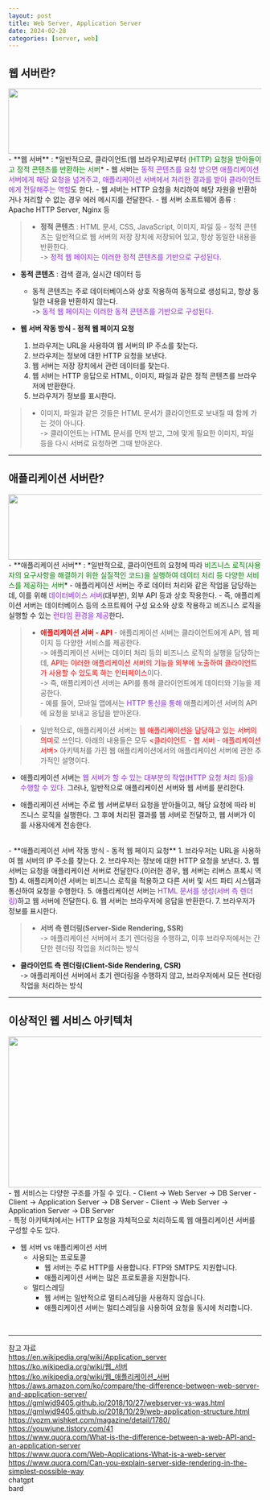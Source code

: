 ```yaml
---
layout: post
title: Web Server, Application Server
date: 2024-02-28
categories: [server, web]
---
```



## 웹 서버란?
<center><img src="https://github.com/LeeJae-H/LeeJae-H.github.io/assets/122717063/025939c8-c800-499e-bfb5-1d270821312e" width="550" height="130"></center>
- **웹 서버** : *일반적으로, 클라이언트(웹 브라우저)로부터 <span style="color:green">(HTTP) 요청을 받아들이고 정적 콘텐츠를 반환하는 서버</span>*    
    - 웹 서버는 <span style="color:blueviolet">동적 콘텐츠를 요청 받으면 애플리케이션 서버에게 해당 요청을 넘겨주고, 애플리케이션 서버에서 처리한 결과를 받아 클라이언트에게 전달해주는 역할</span>도 한다.
    - 웹 서버는 HTTP 요청을 처리하여 해당 자원을 반환하거나 처리할 수 없는 경우 에러 메시지를 전달한다.  
    - 웹 서버 소프트웨어 종류 : Apache HTTP Server, Nginx 등   

> - **정적 콘텐츠** : HTML 문서, CSS, JavaScript, 이미지, 파일 등
    - 정적 콘텐츠는 일반적으로 웹 서버의 저장 장치에 저장되어 있고, 항상 동일한 내용을 반환한다.   
    -> <span style="color:blueviolet">정적 웹 페이지는 이러한 정적 콘텐츠를 기반으로 구성된다.</span>   
- **동적 콘텐츠** : 검색 결과, 실시간 데이터 등
    - 동적 콘텐츠는 주로 데이터베이스와 상호 작용하여 동적으로 생성되고, 항상 동일한 내용을 반환하지 않는다.    
    -> <span style="color:blueviolet">동적 웹 페이지는 이러한 동적 콘텐츠를 기반으로 구성된다.</span>  

- **웹 서버 작동 방식 - 정적 웹 페이지 요청**
    1. 브라우저는 URL을 사용하여 웹 서버의 IP 주소를 찾는다.
    2. 브라우저는 정보에 대한 HTTP 요청을 보낸다.
    3. 웹 서버는 저장 장치에서 관련 데이터를 찾는다.
    4. 웹 서버는 HTTP 응답으로 HTML, 이미지, 파일과 같은 정적 콘텐츠를 브라우저에 반환한다.
    5. 브라우저가 정보를 표시한다.  

> - 이미지, 파일과 같은 것들은 HTML 문서가 클라이언트로 보내질 때 함께 가는 것이 아니다.   
    -> 클라이언트는 HTML 문서를 먼저 받고, 그에 맞게 필요한 이미지, 파일 등을 다시 서버로 요청하면 그때 받아온다.   

---
## 애플리케이션 서버란?
<center><img src="https://github.com/LeeJae-H/LeeJae-H.github.io/assets/122717063/0d3ec0af-4fd3-4dfd-9386-b1e22037d176" width="550" height="130"></center>
- **애플리케이션 서버** : *일반적으로, 클라이언트의 요청에 따라 <span style="color:green">비즈니스 로직(사용자의 요구사항을 해결하기 위한 실질적인 코드)을 실행하여 데이터 처리 등 다양한 서비스를 제공하는 서버</span>*
    - 애플리케이션 서버는 주로 데이터 처리와 같은 작업을 담당하는데, 이를 위해 <span style="color:blueviolet">데이터베이스 서버</span>(대부분), 외부 API 등과 상호 작용한다. 
    - 즉, 애플리케이션 서버는 데이터베이스 등의 소프트웨어 구성 요소와 상호 작용하고 비즈니스 로직을 실행할 수 있는 <span style="color:blueviolet">런타임 환경을 제공</span>한다. 

> - <span style="color:red">**애플리케이션 서버 - API**</span>
    - 애플리케이션 서버는 클라이언트에게 API, 웹 페이지 등 다양한 서비스를 제공한다.  
        -> 애플리케이션 서버는 데이터 처리 등의 비즈니스 로직의 실행을 담당하는데, <span style="color:red">API는 이러한 애플리케이션 서버의 기능을 외부에 노출하여 클라이언트가 사용할 수 있도록 하는 인터페이스</span>이다.   
        -> 즉, 애플리케이션 서버는 API를 통해 클라이언트에게 데이터와 기능을 제공한다.     
    - 예를 들어, 모바일 앱에서는 <span style="color:blueviolet">HTTP 통신을 통해</span> 애플리케이션 서버의 API에 요청을 보내고 응답을 받아온다.  

>- 일반적으로, 애플리케이션 서버는 <span style="color:red">웹 애플리케이션을 담당하고 있는 서버의 의미</span>로 쓰인다. 아래의 내용들은 모두 <span style="color:red"><클라이언트 - 웹 서버 - 애플리케이션 서버> </span>아키텍처를 가진 웹 애플리케이션에서의 애플리케이션 서버에 관한 추가적인 설명이다.

- 애플리케이션 서버는 <span style="color:blueviolet">웹 서버가 할 수 있는 대부분의 작업(HTTP 요청 처리 등)을 수행할 수 있다.</span> 그러나, 일반적으로 애플리케이션 서버와 웹 서버를 분리한다.   

- 애플리케이션 서버는 주로 웹 서버로부터 요청을 받아들이고, 해당 요청에 따라 비즈니스 로직을 실행한다. 그 후에 처리된 결과를 웹 서버로 전달하고, 웹 서버가 이를 사용자에게 전송한다.   
<br>
- **애플리케이션 서버 작동 방식 - 동적 웹 페이지 요청**
    1. 브라우저는 URL을 사용하여 웹 서버의 IP 주소를 찾는다.
    2. 브라우저는 정보에 대한 HTTP 요청을 보낸다.
    3. 웹 서버는 요청을 애플리케이션 서버로 전달한다.(이러한 경우, 웹 서버는 리버스 프록시 역할)
    4. 애플리케이션 서버는 비즈니스 로직을 적용하고 다른 서버 및 서드 파티 시스템과 통신하여 요청을 수행한다.
    5. 애플리케이션 서버는 <span style="color:blueviolet">HTML 문서를 생성(서버 측 렌더링)</span>하고 웹 서버에 전달한다.
    6. 웹 서버는 브라우저에 응답을 반환한다.
    7. 브라우저가 정보를 표시한다.  

> - **서버 측 렌더링(Server-Side Rendering, SSR)**  
    -> 애플리케이션 서버에서 초기 렌더링을 수행하고, 이후 브라우저에서는 간단한 렌더링 작업을 처리하는 방식
- **클라이언트 측 렌더링(Client-Side Rendering, CSR)**  
    -> 애플리케이션 서버에서 초기 렌더링을 수행하지 않고, 브라우저에서 모든 렌더링 작업을 처리하는 방식    

---
## 이상적인 웹 서비스 아키텍처
<center><img src="https://github.com/LeeJae-H/LeeJae-H.github.io/assets/122717063/b80dd7e3-8b92-427c-829d-f7ef7fdd3aba" width="600" height="300"></center>  
- 웹 서비스는 다양한 구조를 가질 수 있다.
    - Client → Web Server → DB Server
    - Client → Application Server → DB Server
    - Client → Web Server → Application Server → DB Server
<br>
    - 특정 아키텍처에서는 HTTP 요청을 자체적으로 처리하도록 웹 애플리케이션 서버를 구성할 수도 있다.  
    
- 웹 서버 vs 애플리케이션 서버
    - 사용되는 프로토콜 
        - 웹 서버는 주로 HTTP를 사용합니다. FTP와 SMTP도 지원합니다.
        - 애플리케이션 서버는 많은 프로토콜을 지원합니다. 
    - 멀티스레딩
        - 웹 서버는 일반적으로 멀티스레딩을 사용하지 않습니다.
        - 애플리케이션 서버는 멀티스레딩을 사용하여 요청을 동시에 처리합니다.  
<br>



---
참고 자료  
https://en.wikipedia.org/wiki/Application_server   
https://ko.wikipedia.org/wiki/웹_서버  
https://ko.wikipedia.org/wiki/웹_애플리케이션_서버  
https://aws.amazon.com/ko/compare/the-difference-between-web-server-and-application-server/  
https://gmlwjd9405.github.io/2018/10/27/webserver-vs-was.html  
https://gmlwjd9405.github.io/2018/10/29/web-application-structure.html  
https://yozm.wishket.com/magazine/detail/1780/    
https://youwjune.tistory.com/41  
https://www.quora.com/What-is-the-difference-between-a-web-API-and-an-application-server   
https://www.quora.com/Web-Applications-What-is-a-web-server  
https://www.quora.com/Can-you-explain-server-side-rendering-in-the-simplest-possible-way  
chatgpt   
bard
